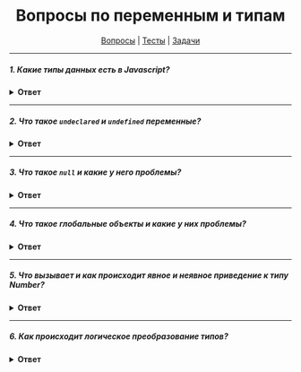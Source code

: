 <div align="center">

# Вопросы по переменным и типам

[Вопросы](https://github.com/dollaween/javascript-questions)
|
[Тесты](https://github.com/dollaween/javascript-tests)
|
[Задачи](https://github.com/dollaween/javascript-tasks)

</div>

---

##### 1. Какие типы данных есть в Javascript?

<details><summary><b>Ответ</b></summary>
<p>

Примитивы (это данные, которые не являются объектами и не имеют методов):
* `string`
* `number`
* `boolean`
* `undefined`
* `null`
* `symbol`
* `bigint`

Сложные:
* `object`
* `function`

</p>
</details>

---

##### 2. Что такое `undeclared` и `undefined` переменные?

<details><summary><b>Ответ</b></summary>
<p>

`undeclared` — не объявленные переменные, которых не существует в программе.

`undefined` — объявленные переменные, которым не присвоено значение.

</p>
</details>

---

##### 3. Что такое `null` и какие у него проблемы?

<details><summary><b>Ответ</b></summary>
<p>

Значение `null` представляет отсутствие какого-либо значения.
В контексте логических операций рассматривается как `false`.

Из-за давней ошибки в языке `typeof null === 'object'`

</p>
</details>

---

##### 4. Что такое глобальные объекты и какие у них проблемы?
<details><summary><b>Ответ</b></summary>
<p>

Глобальные объекты — переменные и функции, доступные в любом месте программы. В браузере это `window`, в Node.js это `global`.

Проблемы:
* Все глобальные объекты находятся в одном глобальном пространстве имен, из-за чего всегда есть вероятность конфликта имен — когда две различные части приложения определяют глобальные переменные с одинаковым именем, но для разных целей
* При встраивании стороннего кода также есть вероятность конфликта имен

</p>
</details>

---

##### 5. Что вызывает и как происходит явное и неявное приведение к типу Number?
<details><summary><b>Ответ</b></summary>
<p>

Явное преобразование — происходит через функцию `String()`.

Неявное преобразование — происходит при использовании оператора сложения `+`, если один из операндов является строкой.

```js
String(123)  // явное преобразование
123 + ''     // неявное преобразование
```

```js
String(123)            // '123'
String(-12.3)          // '-12.3'
String(null)           // 'null'
String(undefined)      // 'undefined'
String(true)           // 'true'
String(false)          // 'false'
String(Symbol('sym'))  // 'Symbol(sym)'
'' + Symbol('sym')     // ошибка TypeError
```

</p>
</details>

---

##### 6. Как происходит логическое преобразование типов?
<details><summary><b>Ответ</b></summary>
<p>

Логическое преобразование происходит в логических операциях, либо при помощи функции `Boolean(value)`.

Правила преобразования:
* `0`, `''`, `null`, `undefined` и `NaN` становятся `false`.
* Все остальные значения становятся `true`.

</p>
</details>
